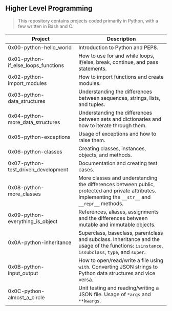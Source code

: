 ## Higher Level Programming

> This repository contains projects coded primarily in Python, with a few written in Bash and C.

| Project | Description |
|--|--|
| 0x00-python-hello_world | Introduction to Python and PEP8.
| 0x01-python-if_else_loops_functions | How to use for and while loops, if/else, break, continue, and pass statements.
| 0x02-python-import_modules | How to import functions and create modules. 
| 0x03-python-data_structures | Understanding the differences between sequences, strings, lists, and tuples.
| 0x04-python-more_data_structures | Understanding the differences between sets and dictionaries and how to iterate through them.
| 0x05-python-exceptions | Usage of exceptions and how to raise them.
| 0x06-python-classes | Creating classes, instances, objects, and methods.
| 0x07-python-test_driven_development | Documentation and creating test cases.  
| 0x08-python-more_classes | More classes and understanding the differences between public, protected and private attributes. Implementing the `__str__` and `__repr__` methods.
| 0x09-python-everything_is_object | References, aliases, assignments and the differences between mutable and immutable objects.
| 0x0A-python-inheritance | Superclass, baseclass, parentclass and subclass. Inheritance and the usage of the functions: `isinstance`, `issubclass`, `type`, and `super`.
| 0x0B-python-input_output | How to open/read/write a file using `with`. Converting JSON strings to Python data structures and vice versa. 
| 0x0C-python-almost_a_circle | Unit testing and reading/writing a JSON file. Usage of `*args` and `**kwargs`.
